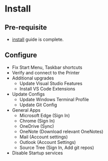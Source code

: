 # Install

## Pre-requisite

* [install](install.md) guide is complete.

## Configure

* Fix Start Menu, Taskbar shortcuts
* Verify and connect to the Printer
* Additional upgrades
  * Update Visual Studio Features
  * Install VS Code Extensions
* Update Configs
  * Update Windows Terminal Profile
  * Update Git Config
* General Apps
  * Microsoft Edge (Sign In)
  * Chrome (Sign In)
  * OneDrive (Sync)
  * OneNote (Download relevant OneNotes)
  * Mail (Account settings)
  * Outlook (Account Settings)
  * Source Tree (Sign In, Add git repos)
* Disable Startup services